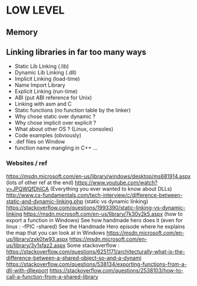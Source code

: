 # LOW LEVEL

## Memory

## Linking libraries in far too many ways

* Static Lib Linking (.lib)
* Dynamic Lib Linking (.dll)
* Implicit Linking (load-time)
* Name Import Library
* Explicit Linking (run-time)
* ABI (put ABI reference for Unix)
* Linking with asm and C
* Static functions (no function table by the linker)
* Why chose static over dynamic ?
* Why chose implicit over explicit ?
* What about other OS ? (Linux, consoles)
* Code examples (obviously)
* .def files on Window
* function name mangling in C++ ...


### Websites / ref
https://msdn.microsoft.com/en-us/library/windows/desktop/ms681914.aspx (lots of other ref at the end)
https://www.youtube.com/watch?v=JPQWQfDhICA (Everything you ever wanted to know about DLLs)
http://www.cs-fundamentals.com/tech-interview/c/difference-between-static-and-dynamic-linking.php (static vs dynamic linking)
https://stackoverflow.com/questions/1993390/static-linking-vs-dynamic-linking
https://msdn.microsoft.com/en-us/library/7k30y2k5.aspx (how to export a function in Windows)
See how handmade hero does it (even for linux : -fPIC -shared)
See the Handmade Hero episode where he explains the map that you can look at in Windows
https://msdn.microsoft.com/en-us/library/zxk0tw93.aspx
https://msdn.microsoft.com/en-us/library/3y1sfaz2.aspx
Some stackoverflow :
https://stackoverflow.com/questions/6251171/architecturally-what-is-the-difference-between-a-shared-object-so-and-a-dynami
https://stackoverflow.com/questions/538134/exporting-functions-from-a-dll-with-dllexport
https://stackoverflow.com/questions/2538103/how-to-call-a-function-from-a-shared-library
